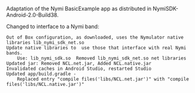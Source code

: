 Adaptation of the Nymi BasicExample app as distributed in NymiSDK-Android-2.0-Build38.

Changed to interface to a Nymi band:

	Out of Box configuration, as downloaded, uses the Nymulator native libraries lib_nymi_sdk_net.so
	Update native libraries to  use those that interface with real Nymi bands.  
		Use: lib_nymi_sdk.so  Removed lib_nymi_sdk_net.so net libraries 
	Updated jar: Removed NCL.net.jar, Added NCL.native.jar
	Invalidated caches in Android Studio, restarted Studio
	Updated app/build.gradle - 
		Replaced entry "compile files('libs/NCL.net.jar')" with "compile files('libs/NCL.native.jar')" 
